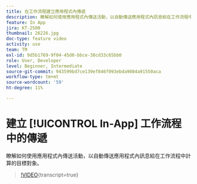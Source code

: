 ```yaml
---
title: 在工作流程建立應用程式內傳遞
description: 瞭解如何使用應用程式內傳送活動，以自動傳送應用程式內訊息給在工作流程中計算的目標對象。
feature: In App
jira: KT-2500
thumbnail: 26226.jpg
doc-type: feature video
activity: use
team: TM
exl-id: 9d5b1769-9f04-45d0-bbce-38cd33c65bb0
role: User, Developer
level: Beginner, Intermediate
source-git-commit: 943599bd7ce139ef846f093ebda9084a91550aca
workflow-type: tm+mt
source-wordcount: '59'
ht-degree: 11%

---
```


# 建立 [!UICONTROL In-App] 工作流程中的傳遞

瞭解如何使用應用程式內傳送活動，以自動傳送應用程式內訊息給在工作流程中計算的目標對象。

>[!VIDEO](https://video.tv.adobe.com/v/26226?learn=on){transcript=true}
